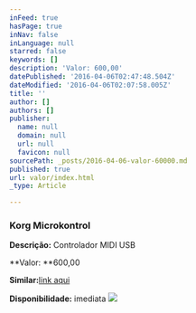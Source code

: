 ```yaml
---
inFeed: true
hasPage: true
inNav: false
inLanguage: null
starred: false
keywords: []
description: 'Valor: 600,00'
datePublished: '2016-04-06T02:47:48.504Z'
dateModified: '2016-04-06T02:07:58.005Z'
title: ''
author: []
authors: []
publisher:
  name: null
  domain: null
  url: null
  favicon: null
sourcePath: _posts/2016-04-06-valor-60000.md
published: true
url: valor/index.html
_type: Article

---
```

### Korg Microkontrol

**Descrição:** Controlador MIDI USB

**Valor: **600,00

**Similar:**[link aqui][0]

**Disponibilidade:** imediata
![](https://the-grid-user-content.s3-us-west-2.amazonaws.com/f9ad83f7-5006-4bc8-bf1e-f823e4b4fa6e.jpg)

[0]: http://www.juno.co.uk/products/korg-microkontrol-midi-keyboard-controller/368294-01/
